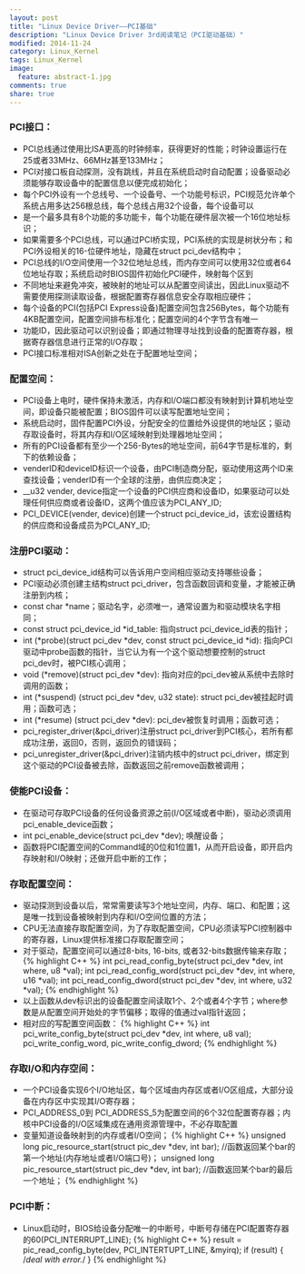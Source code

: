 ```yaml
---
layout: post
title: "Linux Device Driver——PCI基础"
description: "Linux Device Driver 3rd阅读笔记（PCI驱动基础）"
modified: 2014-11-24
category: Linux_Kernel
tags: Linux_Kernel
image:
  feature: abstract-1.jpg
comments: true
share: true
---
```


### PCI接口：
* PCI总线通过使用比ISA更高的时钟频率，获得更好的性能；时钟设置运行在25或者33MHz、66MHz甚至133MHz；
* PCI对接口板自动探测，没有跳线，并且在系统启动时自动配置；设备驱动必须能够存取设备中的配置信息以便完成初始化；
* 每个PCI外设有一个总线号、一个设备号、一个功能号标识，PCI规范允许单个系统占用多达256根总线，每个总线占用32个设备，每个设备可以
* 是一个最多具有8个功能的多功能卡，每个功能在硬件层次被一个16位地址标识；
* 如果需要多个PCI总线，可以通过PCI桥实现，PCI系统的实现是树状分布；和PCI外设相关的16-位硬件地址，隐藏在struct pci_dev结构中；
* PCI总线的I/O空间使用一个32位地址总线，而内存空间可以使用32位或者64位地址存取；系统启动时BIOS固件初始化PCI硬件，映射每个区到
* 不同地址来避免冲突，被映射的地址可以从配置空间读出，因此Linux驱动不需要使用探测读取设备，根据配置寄存器信息安全存取相应硬件；
* 每个设备的PCI(包括PCI Express设备)配置空间包含256Bytes，每个功能有4KB配置空间，配置空间排布标准化；配置空间的4个字节含有唯一
* 功能ID，因此驱动可以识别设备；即通过物理寻址找到设备的配置寄存器，根据寄存器信息进行正常的I/O存取；
* PCI接口标准相对ISA创新之处在于配置地址空间；

### 配置空间：
* PCI设备上电时，硬件保持未激活，内存和I/O端口都没有映射到计算机地址空间，即设备只能被配置；BIOS固件可以读写配置地址空间；
* 系统启动时，固件配置PCI外设，分配安全的位置给外设提供的地址区；驱动存取设备时，将其内存和I/O区域映射到处理器地址空间；
* 所有的PCI设备都有至少一个256-Bytes的地址空间，前64字节是标准的，剩下的依赖设备；
* venderID和deviceID标识一个设备，由PCI制造商分配，驱动使用这两个ID来查找设备；venderID有一个全球的注册，由供应商决定；
* __u32 vender, device指定一个设备的PCI供应商和设备ID，如果驱动可以处理任何供应商或者设备ID，这两个值应该为PCI_ANY_ID;
* PCI_DEVICE(vender, device)创建一个struct pci_device_id，该宏设置结构的供应商和设备成员为PCI_ANY_ID;

### 注册PCI驱动：
* struct pci_device_id结构可以告诉用户空间相应驱动支持哪些设备；
* PCI驱动必须创建主结构struct pci_driver，包含函数回调和变量，才能被正确注册到内核；
* const char *name；驱动名字，必须唯一，通常设置为和驱动模块名字相同；
* const struct pci_device_id *id_table: 指向struct pci_device_id表的指针；
* int (*probe)(struct pci_dev *dev, const struct pci_device_id *id): 指向PCI驱动中probe函数的指针，当它认为有一个这个驱动想要控制的struct pci_dev时，被PCI核心调用；
* void (*remove)(struct pci_dev *dev): 指向对应的pci_dev被从系统中去除时调用的函数；
* int (*suspend) (struct pci_dev *dev, u32 state): struct pci_dev被挂起时调用；函数可选；
* int (*resume) (struct pci_dev *dev): pci_dev被恢复时调用；函数可选；
* pci_register_driver(&pci_driver)注册struct pci_driver到PCI核心，若所有都成功注册，返回0，否则，返回负的错误码；
* pci_unregister_driver(&pci_driver)注销内核中的struct pci_driver，绑定到这个驱动的PCI设备被去除，函数返回之前remove函数被调用；

### 使能PCI设备：
* 在驱动可存取PCI设备的任何设备资源之前(I/O区域或者中断)，驱动必须调用pci_enable_device函数；
* int pci_enable_device(struct pci_dev *dev); 唤醒设备；
* 函数将PCI配置空间的Command域的0位和1位置1，从而开启设备，即开启内存映射和I/O映射；还做开启中断的工作；

### 存取配置空间：
* 驱动探测到设备以后，常常需要读写3个地址空间，内存、端口、和配置；这是唯一找到设备被映射到内存和I/O空间位置的方法；
* CPU无法直接存取配置空间，为了存取配置空间，CPU必须读写PCI控制器中的寄存器，Linux提供标准接口存取配置空间；
* 对于驱动，配置空间可以通过8-bits, 16-bits, 或者32-bits数据传输来存取；
{% highlight C++ %}
int pci_read_config_byte(struct pci_dev *dev, int where, u8 *val);
int pci_read_config_word(struct pci_dev *dev, int where, u16 *val);
int pci_read_config_dword(struct pci_dev *dev, int where, u32 *val);
 {% endhighlight %}
* 以上函数从dev标识出的设备配置空间读取1个、2个或者4个字节；where参数是从配置空间开始处的字节偏移；取得的值通过val指针返回；
* 相对应的写配置空间函数：
{% highlight C++ %}
int pci_write_config_byte(struct pci_dev *dev, int where, u8 val); 
pci_write_config_word, pic_write_config_dword;
{% endhighlight %}

### 存取I/O和内存空间：
* 一个PCI设备实现6个I/O地址区，每个区域由内存区或者I/O区组成，大部分设备在内存区中实现其I/O寄存器；
* PCI_ADDRESS_0到 PCI_ADDRESS_5为配置空间的6个32位配置寄存器；内核中PCI设备的I/O区域集成在通用资源管理中，不必存取配置
*  变量知道设备映射到的内存或者I/O空间；
{% highlight C++ %}
unsigned long pic_resource_start(struct pic_dev *dev, int bar);	//函数返回某个bar的第一个地址(内存地址或者I/O端口号)；
unsigned long pic_resource_start(struct pic_dev *dev, int bar);	//函数返回某个bar的最后一个地址；
{% endhighlight %}

### PCI中断：
* Linux启动时，BIOS给设备分配唯一的中断号，中断号存储在PCI配置寄存器的60(PCI_INTERRUPT_LINE);
{% highlight C++ %}
result = pic_read_config_byte(dev, PCI_INTERTUPT_LINE, &myirq);
if (result) {
	/*deal with error.*/
}
{% endhighlight %} 
